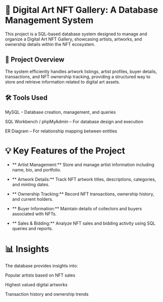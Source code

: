 # 🎨 Digital Art NFT Gallery: A Database Management System

This project is a SQL-based database system designed to manage and organize a Digital Art NFT Gallery, showcasing artists, artworks, and ownership details within the NFT ecosystem.

## 💾 Project Overview

The system efficiently handles artwork listings, artist profiles, buyer details, transactions, and NFT ownership tracking, providing a structured way to store and retrieve information related to digital art assets.

## 🛠️ Tools Used

MySQL – Database creation, management, and queries

SQL Workbench / phpMyAdmin – For database design and execution

ER Diagram – For relationship mapping between entities

# 💡 Key Features of the Project

* ** Artist Management:**  Store and manage artist information including name, bio, and portfolio.

* ** Artwork Details:**  Track NFT artwork titles, descriptions, categories, and minting dates.

* ** Ownership Tracking:** Record NFT transactions, ownership history, and current holders.

* ** Buyer Information:** Maintain details of collectors and buyers associated with NFTs.

* ** Sales & Bidding:** Analyze NFT sales and bidding activity using SQL queries and reports.

# 📊 Insights

The database provides insights into:

Popular artists based on NFT sales

Highest valued digital artworks

Transaction history and ownership trends
